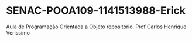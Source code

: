 # SENAC-POOA109-1141513988-Erick
Aula de Programação Orientada a Objeto repositório. Prof Carlos Henrique Verissimo


